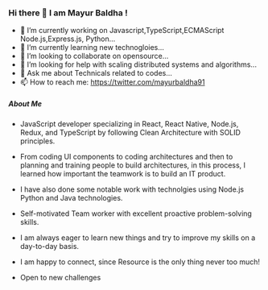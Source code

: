 
### Hi there 👋 I am Mayur Baldha !
- 🔭 I’m currently working on Javascript,TypeScript,ECMAScript Node.js,Express.js, Python...
- 🌱 I’m currently learning new technogloies...
- 👯 I’m looking to collaborate on opensource...
- 🤔 I’m looking for help with scaling distributed systems and algorithms...
- 💬 Ask me about Technicals related to codes...
- 📫 How to reach me: https://twitter.com/mayurbaldha91

##### About Me
- JavaScript developer specializing in React, React Native, Node.js, Redux, and TypeScript by following Clean Architecture with SOLID principles. 

- From coding UI components to coding architectures and then to planning and training people to build architectures, in this process, I learned how important the teamwork is to build an IT product.
  
- I have also done some notable work with technolgies using Node.js Python and Java technologies.

- Self-motivated Team worker with excellent proactive problem-solving skills.

- I am always eager to learn new things and try to improve my skills on a day-to-day basis.

- I am happy to connect, since Resource is the only thing never too much! 

- Open to new challenges

<!--
**mayurbaldha/mayurbaldha** is a ✨ _special_ ✨ repository because its `README.md` (this file) appears on your GitHub profile.

Here are some ideas to get you started:

- 🔭 I’m currently working on Javascript,TypeScript,ECMAScript...
- 🌱 I’m currently learning Javascript,TypeScript...
- 👯 I’m looking to collaborate on Javascript codes...
- 🤔 I’m looking for help with Javascript codes...
- 💬 Ask me about Javascript codes...
- 📫 How to reach me: https://twitter.com/mayurbaldha91
- 😄 Pronouns: ...
- ⚡ Fun fact: ...
-->
